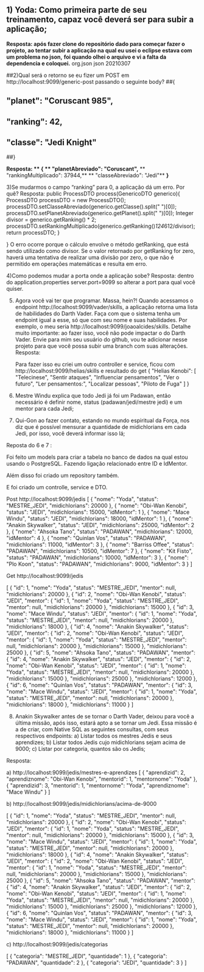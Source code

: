## 1) Yoda: Como primeira parte de seu treinamento, capaz você deverá ser para subir a aplicação;
  **Resposta: após fazer clone do repositório dado para começar fazer o projeto, ao tentar subir a aplicação na qual eu usei o eclipse estava com um problema no json,**
   **foi quando olhei o arquivo e vi a falta da dependencia e coloquei.**
   <dependency>
            <groupId>org.json</groupId>
            <artifactId>json</artifactId>
            <version>20210307</version>
   </dependency>


##2)Qual será o retorno se eu fizer um POST em http://localhost:9099/generic-post passando o seguinte body?
##{
##   "planet": "Coruscant 985",
##    "ranking": 42,
##  "classe": "Jedi Knight"
##}

**Resposta: **
**{**
**    "planetAbreviado": "Coruscant",**
**    "rankingMultiplicado": 37944,**
**    "classeAbreviado": "Jedi"**
**}**


3)Se mudarmos o campo “ranking” para 0, a aplicação dá um erro. Por quê?
 Resposta:
     public ProcessDTO process(GenericoDTO generico){
        ProcessDTO processDTO = new ProcessDTO();
        processDTO.setClasseAbreviado(generico.getClasse().split(" ")[0]);
        processDTO.setPlanetAbreviado(generico.getPlanet().split(" ")[0]);
        Integer divisor = generico.getRanking() * 2;
        processDTO.setRankingMultiplicado(generico.getRanking()*124*612/divisor);
        return processDTO;
    }

}
O erro ocorre porque o cálculo envolve o método getRanking, que está sendo utilizado como divisor. Se o valor retornado por getRanking for zero, haverá uma tentativa de realizar uma divisão por zero, o que não é permitido em operações matemáticas e resulta em erro.

4)Como podemos mudar a porta onde a aplicação sobe?
Resposta:
dentro do application.properties
server.port=9099
so alterar a port para qual você quiser.

5) Agora você vai ter que programar. Massa, hein?! Quando acessamos o endpoint http://localhost:9099/vader/skills, a aplicação retorna uma lista de habilidades do Darth Vader. Faça com que o sistema tenha um endpoint igual a esse, só que com seu nome e suas habilidades. Por exemplo, o meu seria http://localhost:9099/joaoalcides/skills. Detalhe muito importante: ao fazer isso, você não pode impactar o do Darth Vader. Envie para mim seu usuário do github, vou te adicionar nesse projeto para que você possa subir uma branch com suas alterações.
   Resposta:

   Para fazer isso eu criei um outro controller e service, ficou com http://localhost:9099/helias/skills e resultado do get
   {
    "Helias Kenobi": [
        "Telecinese",
        "Sentir ataques",
        "Influenciar pensamentos",
        "Ver o futuro",
        "Ler pensamentos:",
        "Localizar pessoas",
        "Piloto de Fuga"
    ]
}



6) Mestre Windu explica que todo Jedi já foi um Padawan, então necessário é definir nome, status (padawan/jedi/mestre jedi) e um mentor para cada Jedi;

7) Qui-Gon ao fazer contato, estando no mundo espiritual da Força, nos diz que é possível mensurar a quantidade de midichlorians em cada Jedi, por isso, você deverá informar isso lá;

Reposta do 6 e 7 :

Foi feito um models para criar a tabela no banco de dados na qual estou usando o PostgreSQL. Fazendo ligação relacionado entre ID e IdMentor.

Além disso foi criado um repository também.

E foi criado um controlle, service e DTO. 

Post http://localhost:9099/jedis
[
  {
    "nome": "Yoda",
    "status": "MESTRE_JEDI",
    "midichlorians": 20000
  },
  {
    "nome": "Obi-Wan Kenobi",
    "status": "JEDI",
    "midichlorians": 15000,
    "idMentor": 1
  },
  {
    "nome": "Mace Windu",
    "status": "JEDI",
    "midichlorians": 18000,
    "idMentor": 1
  },
  {
    "nome": "Anakin Skywalker",
    "status": "JEDI",
    "midichlorians": 25000,
    "idMentor": 2
  },
  {
    "nome": "Ahsoka Tano",
    "status": "PADAWAN",
    "midichlorians": 12000,
    "idMentor": 4
  },
  {
    "nome": "Quinlan Vos",
    "status": "PADAWAN",
    "midichlorians": 11000,
    "idMentor": 3
  },
  {
    "nome": "Barriss Offee",
    "status": "PADAWAN",
    "midichlorians": 10500,
    "idMentor": 7
  },
  {
    "nome": "Kit Fisto",
    "status": "PADAWAN",
    "midichlorians": 10000,
    "idMentor": 3
  },
  {
    "nome": "Plo Koon",
    "status": "PADAWAN",
    "midichlorians": 9000,
    "idMentor": 3
  }
]

Get http://localhost:9099/jedis

[
    {
        "id": 1,
        "nome": "Yoda",
        "status": "MESTRE_JEDI",
        "mentor": null,
        "midichlorians": 20000
    },
    {
        "id": 2,
        "nome": "Obi-Wan Kenobi",
        "status": "JEDI",
        "mentor": {
            "id": 1,
            "nome": "Yoda",
            "status": "MESTRE_JEDI",
            "mentor": null,
            "midichlorians": 20000
        },
        "midichlorians": 15000
    },
    {
        "id": 3,
        "nome": "Mace Windu",
        "status": "JEDI",
        "mentor": {
            "id": 1,
            "nome": "Yoda",
            "status": "MESTRE_JEDI",
            "mentor": null,
            "midichlorians": 20000
        },
        "midichlorians": 18000
    },
    {
        "id": 4,
        "nome": "Anakin Skywalker",
        "status": "JEDI",
        "mentor": {
            "id": 2,
            "nome": "Obi-Wan Kenobi",
            "status": "JEDI",
            "mentor": {
                "id": 1,
                "nome": "Yoda",
                "status": "MESTRE_JEDI",
                "mentor": null,
                "midichlorians": 20000
            },
            "midichlorians": 15000
        },
        "midichlorians": 25000
    },
    {
        "id": 5,
        "nome": "Ahsoka Tano",
        "status": "PADAWAN",
        "mentor": {
            "id": 4,
            "nome": "Anakin Skywalker",
            "status": "JEDI",
            "mentor": {
                "id": 2,
                "nome": "Obi-Wan Kenobi",
                "status": "JEDI",
                "mentor": {
                    "id": 1,
                    "nome": "Yoda",
                    "status": "MESTRE_JEDI",
                    "mentor": null,
                    "midichlorians": 20000
                },
                "midichlorians": 15000
            },
            "midichlorians": 25000
        },
        "midichlorians": 12000
    },
    {
        "id": 6,
        "nome": "Quinlan Vos",
        "status": "PADAWAN",
        "mentor": {
            "id": 3,
            "nome": "Mace Windu",
            "status": "JEDI",
            "mentor": {
                "id": 1,
                "nome": "Yoda",
                "status": "MESTRE_JEDI",
                "mentor": null,
                "midichlorians": 20000
            },
            "midichlorians": 18000
        },
        "midichlorians": 11000
    }
]



8) Anakin Skywalker antes de se tornar o Darth Vader, deixou para você a última missão, após isso, estará apto a se tornar um Jedi. Essa missão é a de criar, com Native SQL as seguintes consultas, com seus respectivos endpoints:
a) Listar todos os mestres Jedis e seus aprendizes;
b) Listar todos Jedis cujo midichlorians sejam acima de 9000;
c) Listar por categoria, quantos são os Jedis;


Resposta:

a) http://localhost:9099/jedis/mestres-e-aprendizes
[
    {
        "aprendizid": 2,
        "aprendiznome": "Obi-Wan Kenobi",
        "mentorid": 1,
        "mentornome": "Yoda"
    },
    {
        "aprendizid": 3,
        "mentorid": 1,
        "mentornome": "Yoda",
        "aprendiznome": "Mace Windu"
    }
]

b) http://localhost:9099/jedis/midichlorians/acima-de-9000

[
    {
        "id": 1,
        "nome": "Yoda",
        "status": "MESTRE_JEDI",
        "mentor": null,
        "midichlorians": 20000
    },
    {
        "id": 2,
        "nome": "Obi-Wan Kenobi",
        "status": "JEDI",
        "mentor": {
            "id": 1,
            "nome": "Yoda",
            "status": "MESTRE_JEDI",
            "mentor": null,
            "midichlorians": 20000
        },
        "midichlorians": 15000
    },
    {
        "id": 3,
        "nome": "Mace Windu",
        "status": "JEDI",
        "mentor": {
            "id": 1,
            "nome": "Yoda",
            "status": "MESTRE_JEDI",
            "mentor": null,
            "midichlorians": 20000
        },
        "midichlorians": 18000
    },
    {
        "id": 4,
        "nome": "Anakin Skywalker",
        "status": "JEDI",
        "mentor": {
            "id": 2,
            "nome": "Obi-Wan Kenobi",
            "status": "JEDI",
            "mentor": {
                "id": 1,
                "nome": "Yoda",
                "status": "MESTRE_JEDI",
                "mentor": null,
                "midichlorians": 20000
            },
            "midichlorians": 15000
        },
        "midichlorians": 25000
    },
    {
        "id": 5,
        "nome": "Ahsoka Tano",
        "status": "PADAWAN",
        "mentor": {
            "id": 4,
            "nome": "Anakin Skywalker",
            "status": "JEDI",
            "mentor": {
                "id": 2,
                "nome": "Obi-Wan Kenobi",
                "status": "JEDI",
                "mentor": {
                    "id": 1,
                    "nome": "Yoda",
                    "status": "MESTRE_JEDI",
                    "mentor": null,
                    "midichlorians": 20000
                },
                "midichlorians": 15000
            },
            "midichlorians": 25000
        },
        "midichlorians": 12000
    },
    {
        "id": 6,
        "nome": "Quinlan Vos",
        "status": "PADAWAN",
        "mentor": {
            "id": 3,
            "nome": "Mace Windu",
            "status": "JEDI",
            "mentor": {
                "id": 1,
                "nome": "Yoda",
                "status": "MESTRE_JEDI",
                "mentor": null,
                "midichlorians": 20000
            },
            "midichlorians": 18000
        },
        "midichlorians": 11000
    }
]

c) http://localhost:9099/jedis/categorias

[
    {
        "categoria": "MESTRE_JEDI",
        "quantidade": 1
    },
    {
        "categoria": "PADAWAN",
        "quantidade": 2
    },
    {
        "categoria": "JEDI",
        "quantidade": 3
    }
]
